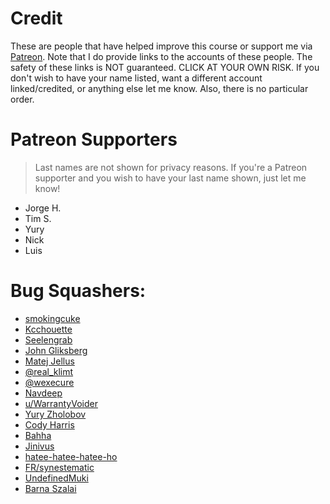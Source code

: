 # Credit
These are people that have helped improve this course or support me via [Patreon](https://www.patreon.com/z0f). Note that I do provide links to the accounts of these people. The safety of these links is NOT guaranteed. CLICK AT YOUR OWN RISK. If you don't wish to have your name listed, want a different account linked/credited, or anything else let me know. Also, there is no particular order.

# Patreon Supporters
> Last names are not shown for privacy reasons. If you're a Patreon supporter and you wish to have your last name shown, just let me know!

* Jorge H.
* Tim S.
* Yury
* Nick
* Luis

# Bug Squashers:
* [smokingcuke](https://github.com/smokingcuke)
* [Kcchouette](https://github.com/Kcchouette)
* [Seelengrab](https://github.com/Seelengrab)
* [John Gliksberg](https://github.com/trosh)
* [Matej Jellus](https://github.com/juffalow)
* [@real_klimt](https://twitter.com/real_klimt)
* [@wexecure](https://twitter.com/wexecure)
* [Navdeep](https://github.com/nvdp01)
* [u/WarrantyVoider](https://www.reddit.com/user/WarrantyVoider/)
* [Yury Zholobov](https://github.com/zholobov)
* [Cody Harris](https://github.com/x0ul)
* [Bahha](https://github.com/bahhax404)
* [Jinivus](https://github.com/Jinivus)
* [hatee-hatee-hatee-ho](https://github.com/hatee-hatee-hatee-ho)
* [FR/synestematic](https://github.com/synestematic)
* [UndefinedMuki](https://github.com/UndefinedMuki)
* [Barna Szalai](https://github.com/subdesign)